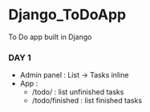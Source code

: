 # Django_ToDoApp
To Do app built in Django

### DAY 1
- Admin panel : List -> Tasks inline
- App :
	- /todo/ : list unfinished tasks
	- /todo/finished : list finished tasks